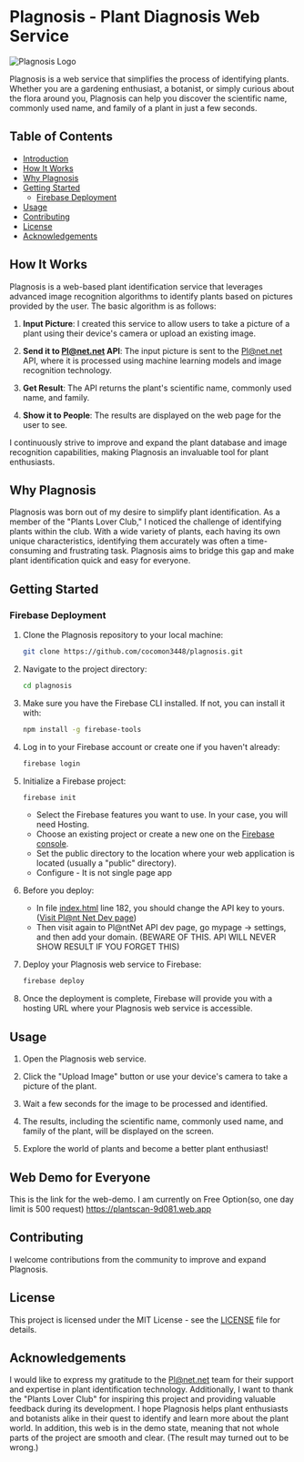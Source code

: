 # Plagnosis - Plant Diagnosis Web Service

![Plagnosis Logo](https://plantscan-9d081.web.app/asset/images/favicon.ico)

Plagnosis is a web service that simplifies the process of identifying plants. Whether you are a gardening enthusiast, a botanist, or simply curious about the flora around you, Plagnosis can help you discover the scientific name, commonly used name, and family of a plant in just a few seconds.

## Table of Contents

- [Introduction](#plagnosis---plant-diagnosis-web-service)
- [How It Works](#how-it-works)
- [Why Plagnosis](#why-plagnosis)
- [Getting Started](#getting-started)
  - [Firebase Deployment](#firebase-deployment)
- [Usage](#usage)
- [Contributing](#contributing)
- [License](#license)
- [Acknowledgements](#acknowledgements)

## How It Works

Plagnosis is a web-based plant identification service that leverages advanced image recognition algorithms to identify plants based on pictures provided by the user. The basic algorithm is as follows:

1. **Input Picture**: I created this service to allow users to take a picture of a plant using their device's camera or upload an existing image.

2. **Send it to Pl@net.net API**: The input picture is sent to the Pl@net.net API, where it is processed using machine learning models and image recognition technology.

3. **Get Result**: The API returns the plant's scientific name, commonly used name, and family.

4. **Show it to People**: The results are displayed on the web page for the user to see.

I continuously strive to improve and expand the plant database and image recognition capabilities, making Plagnosis an invaluable tool for plant enthusiasts.

## Why Plagnosis

Plagnosis was born out of my desire to simplify plant identification. As a member of the "Plants Lover Club," I noticed the challenge of identifying plants within the club. With a wide variety of plants, each having its own unique characteristics, identifying them accurately was often a time-consuming and frustrating task. Plagnosis aims to bridge this gap and make plant identification quick and easy for everyone.

## Getting Started

### Firebase Deployment

1. Clone the Plagnosis repository to your local machine:

   ```bash
   git clone https://github.com/cocomon3448/plagnosis.git
   ```

2. Navigate to the project directory:

   ```bash
   cd plagnosis
   ```

3. Make sure you have the Firebase CLI installed. If not, you can install it with:

   ```bash
   npm install -g firebase-tools
   ```

4. Log in to your Firebase account or create one if you haven't already:

   ```bash
   firebase login
   ```

5. Initialize a Firebase project:

   ```bash
   firebase init
   ```

   - Select the Firebase features you want to use. In your case, you will need Hosting.
   - Choose an existing project or create a new one on the [Firebase console](https://firebase.google.com).
   - Set the public directory to the location where your web application is located (usually a "public" directory).
   - Configure - It is not single page app

6. Before you deploy:

   - In file [index.html](public/index.html) line 182, you should change the API key to yours. ([Visit Pl@nt Net Dev page](https://my.plantnet.org))
   - Then visit again to Pl@ntNet API dev page, go mypage -> settings, and then add your domain. (BEWARE OF THIS. API WILL NEVER SHOW RESULT IF YOU FORGET THIS)
   

8. Deploy your Plagnosis web service to Firebase:

   ```bash
   firebase deploy
   ```

9. Once the deployment is complete, Firebase will provide you with a hosting URL where your Plagnosis web service is accessible.

## Usage

1. Open the Plagnosis web service.

2. Click the "Upload Image" button or use your device's camera to take a picture of the plant.

3. Wait a few seconds for the image to be processed and identified.

4. The results, including the scientific name, commonly used name, and family of the plant, will be displayed on the screen.

5. Explore the world of plants and become a better plant enthusiast!

## Web Demo for Everyone

This is the link for the web-demo.
I am currently on Free Option(so, one day limit is 500 request)
https://plantscan-9d081.web.app

## Contributing

I welcome contributions from the community to improve and expand Plagnosis.

## License

This project is licensed under the MIT License - see the [LICENSE](LICENSE) file for details.

## Acknowledgements

I would like to express my gratitude to the Pl@net.net team for their support and expertise in plant identification technology. Additionally, I want to thank the "Plants Lover Club" for inspiring this project and providing valuable feedback during its development. I hope Plagnosis helps plant enthusiasts and botanists alike in their quest to identify and learn more about the plant world. In addition, this web is in the demo state, meaning that not whole parts of the project are smooth and clear. (The result may turned out to be wrong.)